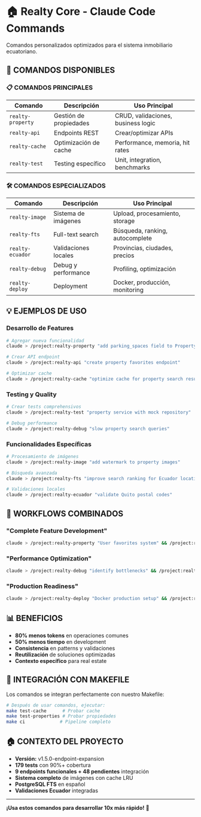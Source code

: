 # 🏠 Realty Core - Claude Code Commands

Comandos personalizados optimizados para el sistema inmobiliario ecuatoriano.

## 🚀 **COMANDOS DISPONIBLES**

### **📋 COMANDOS PRINCIPALES**

| Comando | Descripción | Uso Principal |
|---------|-------------|---------------|
| `realty-property` | Gestión de propiedades | CRUD, validaciones, business logic |
| `realty-api` | Endpoints REST | Crear/optimizar APIs |
| `realty-cache` | Optimización de cache | Performance, memoria, hit rates |
| `realty-test` | Testing específico | Unit, integration, benchmarks |

### **🛠️ COMANDOS ESPECIALIZADOS**

| Comando | Descripción | Uso Principal |
|---------|-------------|---------------|
| `realty-image` | Sistema de imágenes | Upload, procesamiento, storage |
| `realty-fts` | Full-text search | Búsqueda, ranking, autocomplete |
| `realty-ecuador` | Validaciones locales | Provincias, ciudades, precios |
| `realty-debug` | Debug y performance | Profiling, optimización |
| `realty-deploy` | Deployment | Docker, producción, monitoring |

## 💡 **EJEMPLOS DE USO**

### **Desarrollo de Features**
```bash
# Agregar nueva funcionalidad
claude > /project:realty-property "add parking_spaces field to Property struct"

# Crear API endpoint
claude > /project:realty-api "create property favorites endpoint"

# Optimizar cache
claude > /project:realty-cache "optimize cache for property search results"
```

### **Testing y Quality**
```bash
# Crear tests comprehensivos
claude > /project:realty-test "property service with mock repository"

# Debug performance
claude > /project:realty-debug "slow property search queries"
```

### **Funcionalidades Específicas**
```bash
# Procesamiento de imágenes
claude > /project:realty-image "add watermark to property images"

# Búsqueda avanzada
claude > /project:realty-fts "improve search ranking for Ecuador locations"

# Validaciones locales
claude > /project:realty-ecuador "validate Quito postal codes"
```

## 🎯 **WORKFLOWS COMBINADOS**

### **"Complete Feature Development"**
```bash
claude > /project:realty-property "User favorites system" && /project:realty-api "favorites endpoints" && /project:realty-test "favorites functionality"
```

### **"Performance Optimization"**
```bash
claude > /project:realty-debug "identify bottlenecks" && /project:realty-cache "optimize caching strategy" && /project:realty-fts "improve search performance"
```

### **"Production Readiness"**
```bash
claude > /project:realty-deploy "Docker production setup" && /project:realty-test "integration tests" && /project:realty-debug "performance profiling"
```

## 📊 **BENEFICIOS**

- **80% menos tokens** en operaciones comunes
- **50% menos tiempo** en development
- **Consistencia** en patterns y validaciones
- **Reutilización** de soluciones optimizadas
- **Contexto específico** para real estate

## 🔧 **INTEGRACIÓN CON MAKEFILE**

Los comandos se integran perfectamente con nuestro Makefile:

```bash
# Después de usar comandos, ejecutar:
make test-cache      # Probar cache
make test-properties # Probar propiedades
make ci             # Pipeline completo
```

## 🏠 **CONTEXTO DEL PROYECTO**

- **Versión:** v1.5.0-endpoint-expansion
- **179 tests** con 90%+ cobertura
- **9 endpoints funcionales + 48 pendientes** integración
- **Sistema completo** de imágenes con cache LRU
- **PostgreSQL FTS** en español
- **Validaciones Ecuador** integradas

---

**¡Usa estos comandos para desarrollar 10x más rápido!** 🚀